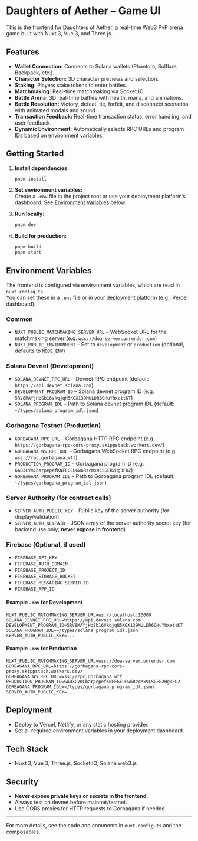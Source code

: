 # Daughters of Aether – Game UI

This is the frontend for Daughters of Aether, a real-time Web3 PvP arena game built with Nuxt 3, Vue 3, and Three.js.

## Features

- **Wallet Connection:** Connects to Solana wallets (Phantom, Solflare, Backpack, etc.).
- **Character Selection:** 3D character previews and selection.
- **Staking:** Players stake tokens to enter battles.
- **Matchmaking:** Real-time matchmaking via Socket.IO.
- **Battle Arena:** 3D real-time battles with health, mana, and animations.
- **Battle Resolution:** Victory, defeat, tie, forfeit, and disconnect scenarios with animated modals and sound.
- **Transaction Feedback:** Real-time transaction status, error handling, and user feedback.
- **Dynamic Environment:** Automatically selects RPC URLs and program IDs based on environment variables.

## Getting Started

1. **Install dependencies:**
   ```sh
   pnpm install
   ```
2. **Set environment variables:**  
   Create a `.env` file in the project root or use your deployment platform’s dashboard. See [Environment Variables](#environment-variables) below.

3. **Run locally:**
   ```sh
   pnpm dev
   ```

4. **Build for production:**
   ```sh
   pnpm build
   pnpm start
   ```

## Environment Variables

The frontend is configured via environment variables, which are read in `nuxt.config.ts`.  
You can set these in a `.env` file or in your deployment platform (e.g., Vercel dashboard).

### Common

- `NUXT_PUBLIC_MATCHMAKING_SERVER_URL` – WebSocket URL for the matchmaking server (e.g. `wss://doa-server.onrender.com`)
- `NUXT_PUBLIC_ENVIRONMENT` – Set to `development` or `production` (optional, defaults to `NODE_ENV`)

### Solana Devnet (Development)

- `SOLANA_DEVNET_RPC_URL` – Devnet RPC endpoint (default: `https://api.devnet.solana.com`)
- `DEVELOPMENT_PROGRAM_ID` – Solana devnet program ID (e.g. `5RV8MAYjHoSb16VkqjqN5KGX139MULDR6GHuYhxettKT`)
- `SOLANA_PROGRAM_IDL` – Path to Solana devnet program IDL (default: `~/types/solana_program_idl.json`)

### Gorbagana Testnet (Production)

- `GORBAGANA_RPC_URL` – Gorbagana HTTP RPC endpoint (e.g. `https://gorbagana-rpc-cors-proxy.skippstack.workers.dev/`)
- `GORBAGANA_WS_RPC_URL` – Gorbagana WebSocket RPC endpoint (e.g. `wss://rpc.gorbagana.wtf`)
- `PRODUCTION_PROGRAM_ID` – Gorbagana program ID (e.g. `GAB3CVmCbarpepefKNFEGEUGw6RzcMx9LSGER2Hg3FU2`)
- `GORBAGANA_PROGRAM_IDL` – Path to Gorbagana program IDL (default: `~/types/gorbagana_program_idl.json`)

### Server Authority (for contract calls)

- `SERVER_AUTH_PUBLIC_KEY` – Public key of the server authority (for display/validation)
- `SERVER_AUTH_KEYPAIR` – JSON array of the server authority secret key (for backend use only; **never expose in frontend**)

### Firebase (Optional, if used)

- `FIREBASE_API_KEY`
- `FIREBASE_AUTH_DOMAIN`
- `FIREBASE_PROJECT_ID`
- `FIREBASE_STORAGE_BUCKET`
- `FIREBASE_MESSAGING_SENDER_ID`
- `FIREBASE_APP_ID`

#### Example `.env` for Development

```env
NUXT_PUBLIC_MATCHMAKING_SERVER_URL=ws://localhost:10000
SOLANA_DEVNET_RPC_URL=https://api.devnet.solana.com
DEVELOPMENT_PROGRAM_ID=5RV8MAYjHoSb16VkqjqN5KGX139MULDR6GHuYhxettKT
SOLANA_PROGRAM_IDL=~/types/solana_program_idl.json
SERVER_AUTH_PUBLIC_KEY=...
```

#### Example `.env` for Production

```env
NUXT_PUBLIC_MATCHMAKING_SERVER_URL=wss://doa-server.onrender.com
GORBAGANA_RPC_URL=https://gorbagana-rpc-cors-proxy.skippstack.workers.dev/
GORBAGANA_WS_RPC_URL=wss://rpc.gorbagana.wtf
PRODUCTION_PROGRAM_ID=GAB3CVmCbarpepefKNFEGEUGw6RzcMx9LSGER2Hg3FU2
GORBAGANA_PROGRAM_IDL=~/types/gorbagana_program_idl.json
SERVER_AUTH_PUBLIC_KEY=...
```

## Deployment

- Deploy to Vercel, Netlify, or any static hosting provider.
- Set all required environment variables in your deployment dashboard.

## Tech Stack

- Nuxt 3, Vue 3, Three.js, Socket.IO, Solana web3.js

## Security

- **Never expose private keys or secrets in the frontend.**
- Always test on devnet before mainnet/testnet.
- Use CORS proxies for HTTP requests to Gorbagana if needed.

---

For more details, see the code and comments in `nuxt.config.ts` and the composables.
